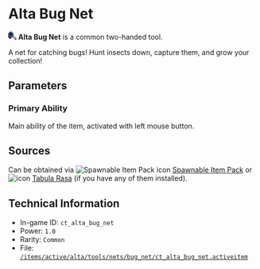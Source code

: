 # Alta Bug Net

<img src="https://raw.githubusercontent.com/Ceterai/Enternia/main/items/active/alta/tools/nets/bug_net/icon.png" alt="Alta Bug Net icon" loading="lazy" width="auto" height="16px"/> **Alta Bug Net** is a common two-handed tool.

A net for catching bugs! Hunt insects down, capture them, and grow your collection!

## Parameters

### Primary Ability

Main ability of the item, activated with left mouse button.

## Sources

Can be obtained via <img src="https://raw.githubusercontent.com/Silverfeelin/Starbound-SpawnableItemPack/master/interface/sip/iconSmall.png" alt="Spawnable Item Pack icon" width="18" height="14"/> [Spawnable Item Pack](https://steamcommunity.com/sharedfiles/filedetails/?id=733665104) or <img src="https://steamuserimages-a.akamaihd.net/ugc/263843960696222713/3EC9A7C005541F7D577EBCB8C5736B4EFC9973D6/" alt="icon" width="8" height="12"/> [Tabula Rasa](https://community.playstarbound.com/resources/the-tabula-rasa.3222/) (if you have any of them installed).

## Technical Information

- In-game ID: `ct_alta_bug_net`
- Power: `1.0`
- Rarity: `Common`
- File: [`/items/active/alta/tools/nets/bug_net/ct_alta_bug_net.activeitem`](https://github.com/Ceterai/Enternia/blob/main/items/active/alta/tools/nets/bug_net/ct_alta_bug_net.activeitem)
